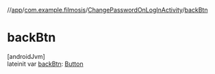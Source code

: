 //[app](../../../index.md)/[com.example.filmosis](../index.md)/[ChangePasswordOnLogInActivity](index.md)/[backBtn](back-btn.md)

# backBtn

[androidJvm]\
lateinit var [backBtn](back-btn.md): [Button](https://developer.android.com/reference/kotlin/android/widget/Button.html)
